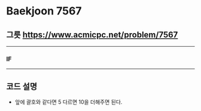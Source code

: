 Baekjoon 7567
=============
그릇  <https://www.acmicpc.net/problem/7567>
---------------
- - -
### IF
- - -

## 코드 설명
- 앞에 괄호와 같다면 5 다르면 10을 더해주면 된다.
